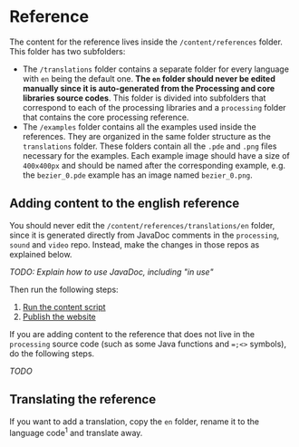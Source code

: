 # Reference

The content for the reference lives inside the `/content/references` folder. This folder has two subfolders:

- The `/translations` folder contains a separate folder for every language with `en` being the default one. **The `en` folder should never be edited manually since it is auto-generated from the Processing and core libraries source codes**. This folder is divided into subfolders that correspond to each of the processing libraries and a `processing` folder that contains the core processing reference.
- The `/examples` folder contains all the examples used inside the references. They are organized in the same folder structure as the `translations` folder. These folders contain all the `.pde` and `.png` files necessary for the examples. Each example image should have a size of `400x400px` and should be named after the corresponding example, e.g. the `bezier_0.pde` example has an image named `bezier_0.png`.

## Adding content to the english reference

You should never edit the `/content/references/translations/en` folder, since it is generated directly from JavaDoc comments in the `processing`, `sound` and `video` repo. Instead, make the changes in those repos as explained below.

_TODO: Explain how to use JavaDoc, including "in use"_

Then run the following steps:

1. [Run the content script](/docs/content-script.md)
2. [Publish the website](/docs/publish.md)

If you are adding content to the reference that does not live in the `processing` source code (such as some Java functions and `=;<>` symbols), do the following steps.

_TODO_

## Translating the reference

If you want to add a translation, copy the `en` folder, rename it to the language code<sup>1</sup> and translate away.
